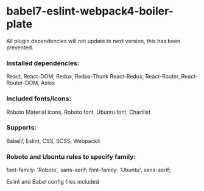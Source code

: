 # babel7-eslint-webpack4-boiler-plate
All plugin dependencies will not update to next version, this has been prevented.

### Installed dependencies:
React,
React-DOM,
Redux,
Redux-Thunk
React-Redux,
React-Router,
React-Router-DOM,
Axios

### Included fonts/icons:
Roboto Material Icons,
Roboto font,
Ubuntu font,
Chartlist

### Supports:
Babel7,
Eslint,
CSS,
SCSS,
Webpack4

### Roboto and Ubuntu rules to specify family:
font-family: 'Roboto', sans-serif;
font-family: 'Ubuntu', sans-serif;

Eslint and Babel config files included
